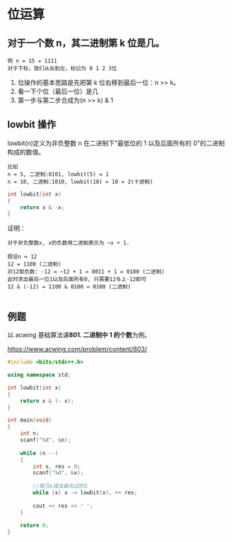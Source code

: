 # 位运算

## 对于一个数 n，其二进制第 k 位是几。

```
例 n = 15 = 1111
对于下标，我们从右到左，标记为 0 1 2 3位
```

1. 位操作的基本思路是先把第 k 位右移到最后一位：n >> k。
2. 看一下个位（最后一位）是几
3. 第一步与第二步合成为(n >> k) & 1

## lowbit 操作

lowbit(n)定义为非负整数 n 在二进制下"最低位的 1 以及后面所有的 0"的二进制构成的数值。

```
比如
n = 5, 二进制:0101, lowbit(5) = 1
n = 10, 二进制:1010, lowbit(10) = 10 = 2(十进制)
```

```c++
int lowbit(int x)
{
    return x & -x;
}
```

证明：

```
对于非负整数x, x的负数用二进制表示为 ~x + 1.

假设n = 12
12 = 1100 (二进制)
对12取负数: -12 = ~12 + 1 = 0011 + 1 = 0100 (二进制)
此时求出最后一位1以及后面所有0, 只需要12与上-12即可
12 & (-12) = 1100 & 0100 = 0100 (二进制)


```

## 例题

以 acwing 基础算法课**801. 二进制中 1 的个数**为例。

https://www.acwing.com/problem/content/803/

```c++
#include <bits/stdc++.h>

using namespace std;

int lowbit(int x)
{
	return x & (- x);
}

int main(void)
{
	int n;
	scanf("%d", &n);
	
	while (n --)
	{
		int x, res = 0;
		scanf("%d", &x);
		
        //每次x减去最右边的1
		while (x) x -= lowbit(x), ++ res;
		
		cout << res << ' ';
	}
	
	return 0;
}
```



